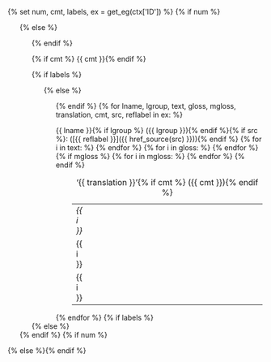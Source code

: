 {% set num, cmt, labels, ex = get_eg(ctx['ID']) %}
{% if num %}<ol start="{{ num }}">{% else %}<ul style="list-style: none;">{% endif %}
<li>{% if cmt %} {{ cmt }}{% endif %}

{% if labels %}<ol type="a">{% else %} <ul style="list-style: none">{% endif %}
{% for lname, lgroup, text, gloss, mgloss, translation, cmt, src, reflabel in ex: %}
<li>
{{ lname }}{% if lgroup %} ({{ lgroup }}){% endif %}{% if src %}: ([{{ reflabel }}]({{ href_source(src) }})){% endif %}
<table style="padding-left: 2em;" class="igt{% if label %} labeled{% endif %}">
<caption>‘{{ translation }}’{% if cmt %} ({{ cmt }}){% endif %}</caption>
<tr>
{% for i in text: %}
<td><i>{{ i }}</i></td>
{% endfor %}
<td style="width: 100%"> </td>
</tr>
<tr>
{% for i in gloss: %}
<td>{{ i }}</td>
{% endfor %}
<td style="width: 100%"> </td>
</tr>
{% if mgloss %}
<tr>
{% for i in mgloss: %}
<td>{{ i }}</td>
{% endfor %}
<td style="width: 100%"> </td>
</tr>
{% endif %}
</table>
</li>
{% endfor %}
{% if labels %}</ol>{% else %}</ul>{% endif %}
</li>
{% if num %}</ol>{% else %}</ul>{% endif %}
